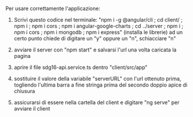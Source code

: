 Per usare correttamente l'applicazione:

1) Scrivi questo codice nel terminale: "npm i -g @angular/cli ; cd client/ ; npm i ; npm i cors ; npm i angular-google-charts ; cd ../server ; npm i ; npm i cors ; npm i mongodb ; npm i express" (installa le librerie) ad un certo punto chiede di digitare un "y" oppure un "n", schiacciare "n"

2) avviare il server con "npm start" e salvarsi l'url una volta caricata la pagina

3) aprire il file sdg16-api.service.ts dentro "client/src/app"

4) sostituire il valore della variabile "serverURL" con l'url ottenuto prima, togliendo l'ultima barra a fine stringa prima del secondo doppio apice di chiusura

5) assicurarsi di essere nella cartella del client e digitare "ng serve" per avviare il client

